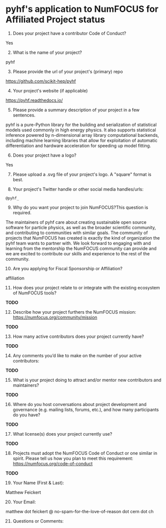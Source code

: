 # pyhf's application to NumFOCUS for Affiliated Project status

1. Does your project have a contributor Code of Conduct?

Yes

2. What is the name of your project?

pyhf

3. Please provide the url of your project's (primary) repo

https://github.com/scikit-hep/pyhf

4. Your project's website (if applicable)

https://pyhf.readthedocs.io/

5. Please provide a summary description of your project in a few sentences.

pyhf is a pure-Python library for the building and serialization of statistical models used commonly in high energy physics. It also supports statistical inference powered by n-dimensional array library computational backends, including machine learning libraries that allow for exploitation of automatic differentiation and hardware acceleration for speeding up model fitting.

6. Does your project have a logo?

Yes

7. Please upload a .svg file of your project's logo. A "square" format is best.

8. Your project's Twitter handle or other social media handles/urls:

`@pyhf_`

9. Why do you want your project to join NumFOCUS?This question is required.

The maintainers of pyhf care about creating sustainable open source software for particle physics, as well as the broader scientific community, and contributing to communities with similar goals. The community of projects that NumFOCUS has created is exactly the kind of organization the pyhf team wants to partner with. We look forward to engaging with and learning from the mentorship the NumFOCUS community can provide and we are excited to contribute our skills and experience to the rest of the community.

10. Are you applying for Fiscal Sponsorship or Affiliation?

affiliation

11. How does your project relate to or integrate with the existing ecosystem of NumFOCUS tools?

**TODO**

12. Describe how your project furthers the NumFOCUS mission:
https://numfocus.org/community/mission

**TODO**

13. How many active contributors does your project currently have?

**TODO**

14. Any comments you’d like to make on the number of your active contributors:

**TODO**

15. What is your project doing to attract and/or mentor new contributors and maintainers?

**TODO**

16. Where do you host conversations about project development and governance (e.g. mailing lists, forums, etc.), and how many participants do you have?

**TODO**

17. What license(s) does your project currently use?

**TODO**

18. Projects must adopt the NumFOCUS Code of Conduct or one similar in spirit. Please tell us how you plan to meet this requirement:
https://numfocus.org/code-of-conduct

**TODO**

19. Your Name (First & Last):

Matthew Feickert

20. Your Email:

matthew dot feickert @ no-spam-for-the-love-of-reason dot cern dot ch

21. Questions or Comments:
